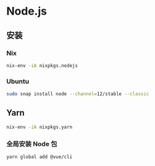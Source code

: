 # Node.js

## 安装

### Nix

```sh
nix-env -iA nixpkgs.nodejs
```

### Ubuntu

```sh
sudo snap install node --channel=12/stable --classic
```

## Yarn

```sh
nix-env -iA nixpkgs.yarn
```

### 全局安装 Node 包

```sh
yarn global add @vue/cli
```
